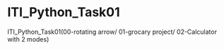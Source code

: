 # ITI_Python_Task01
ITI_Python_Task01(00-rotating arrow/ 01-grocary project/ 02-Calculator with 2 modes)
